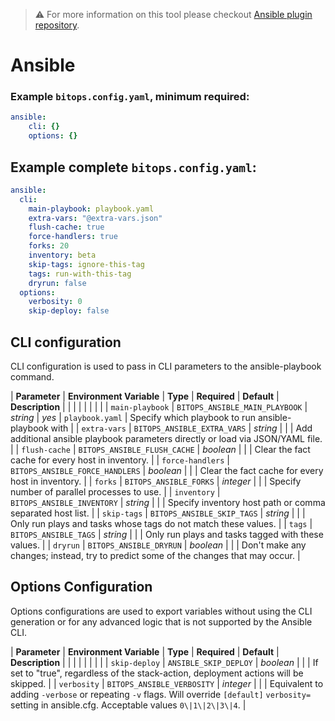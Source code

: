 > ⚠️ For more information on this tool please checkout [Ansible plugin repository](https://github.com/bitops-plugins/ansible).

# Ansible

### Example `bitops.config.yaml`, minimum required: 
```yaml
ansible:
    cli: {}
    options: {}
```

## Example complete `bitops.config.yaml`:
```yaml
ansible:
  cli:
    main-playbook: playbook.yaml
    extra-vars: "@extra-vars.json"
    flush-cache: true
    force-handlers: true
    forks: 20
    inventory: beta
    skip-tags: ignore-this-tag
    tags: run-with-this-tag
    dryrun: false
  options:
    verbosity: 0
    skip-deploy: false
```

## CLI configuration
CLI configuration is used to pass in CLI parameters to the ansible-playbook command.

| **Parameter** | **Environment Variable** | **Type** | **Required** | **Default** | **Description** |
|   |  |   |   |   |   |
| `main-playbook`  | `BITOPS_ANSIBLE_MAIN_PLAYBOOK`    | _string_  | _yes_ | `playbook.yaml` | Specify which playbook to run ansible-playbook with |
| `extra-vars`     | `BITOPS_ANSIBLE_EXTRA_VARS`     | _string_  |   |  | Add additional ansible playbook parameters directly or load via JSON/YAML file. |
| `flush-cache`    | `BITOPS_ANSIBLE_FLUSH_CACHE`    | _boolean_ |   |  | Clear the fact cache for every host in inventory. |
| `force-handlers` | `BITOPS_ANSIBLE_FORCE_HANDLERS` | _boolean_ |   |  | Clear the fact cache for every host in inventory. |
| `forks`          | `BITOPS_ANSIBLE_FORKS`          | _integer_ |   |  | Specify number of parallel processes to use. |
| `inventory`      | `BITOPS_ANSIBLE_INVENTORY`      | _string_  |   |  | Specify inventory host path or comma separated host list. |
| `skip-tags`      | `BITOPS_ANSIBLE_SKIP_TAGS`      | _string_  |   |  | Only run plays and tasks whose tags do not match these values. |
| `tags`           | `BITOPS_ANSIBLE_TAGS`           | _string_  |   |  | Only run plays and tasks tagged with these values. |
| `dryrun`         | `BITOPS_ANSIBLE_DRYRUN`         | _boolean_ |   |  | Don't make any changes; instead, try to predict some of the changes that may occur. |


## Options Configuration
Options configurations are used to export variables without using the CLI generation or for any advanced logic that is not supported by the Ansible CLI.

| **Parameter** | **Environment Variable** | **Type** | **Required** | **Default** | **Description** | 
|  |  |   |   |   |   |
| `skip-deploy` | `ANSIBLE_SKIP_DEPLOY`      | _boolean_ |  |  | If set to "true", regardless of the stack-action, deployment actions will be skipped. | 
| `verbosity`   | `BITOPS_ANSIBLE_VERBOSITY` | _integer_ |  |  | Equivalent to adding `-verbose` or repeating `-v` flags. Will override `[default]` `verbosity=` setting in ansible.cfg. Acceptable values `0\|1\|2\|3\|4`. |
